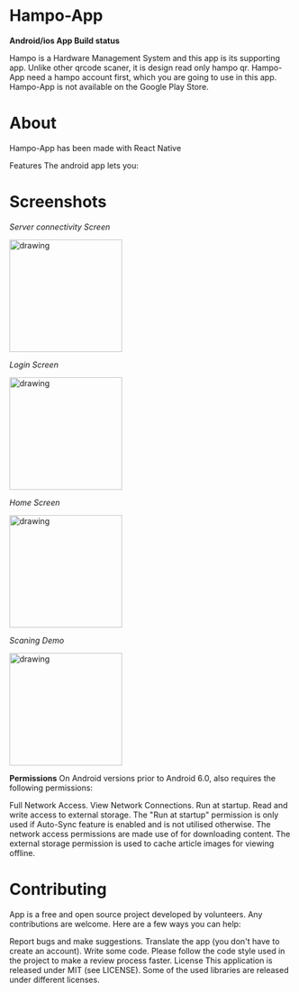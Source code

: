 # Hampo-App
**Android/ios App Build status**

Hampo is a Hardware Management System and this app is its supporting app.
Unlike other qrcode scaner, it is design read only hampo qr.
Hampo-App need a hampo account first, which you are going to use in this app.
Hampo-App is not available on the Google Play Store.


# About

Hampo-App has been made with React Native

Features
The android app lets you:

# Screenshots

*Server connectivity Screen*

<img src="https://user-images.githubusercontent.com/17877189/199251365-c457abb8-2afc-4e6f-958d-75f9c1bca867.png" alt="drawing" width="200"/>

*Login Screen*

<img src="https://user-images.githubusercontent.com/17877189/199251444-b011df83-b882-459c-a335-ed90714f6f1f.png" alt="drawing" width="200"/>

*Home Screen*

<img src="https://user-images.githubusercontent.com/17877189/199251455-0afa4c66-a39e-4b7c-af9a-09b8e2a675f6.png" alt="drawing" width="200"/>

*Scaning Demo*

<img src="https://user-images.githubusercontent.com/17877189/199251463-846cbfac-2134-4e7c-9169-9dd855cf1a89.png" alt="drawing" width="200"/>



**Permissions**
On Android versions prior to Android 6.0, also requires the following permissions:

Full Network Access.
View Network Connections.
Run at startup.
Read and write access to external storage.
The "Run at startup" permission is only used if Auto-Sync feature is enabled and is not utilised otherwise. The network access permissions are made use of for downloading content. The external storage permission is used to cache article images for viewing offline.

# Contributing

App is a free and open source project developed by volunteers. Any contributions are welcome. Here are a few ways you can help:

Report bugs and make suggestions.
Translate the app (you don't have to create an account).
Write some code. Please follow the code style used in the project to make a review process faster.
License
This application is released under MIT (see LICENSE). Some of the used libraries are released under different licenses.
